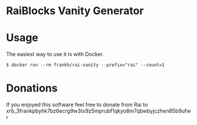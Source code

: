 RaiBlocks Vanity Generator
==========================

Usage
=====

The easiest way to use it is with Docker.

```$ docker run --rm frankh/rai-vanity --prefix="rai" --count=1```

Donations
=========

If you enjoyed this software feel free to donate from Rai to xrb_3frankpbyhk7bz6ecrg9w3tx9z5mprubf1qkyo8m7qbwbyjczhen85b9ufwr
